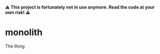**:warning: This project is fortunately not in use anymore. Read the code at your own risk! :warning:**

# monolith
The thing
